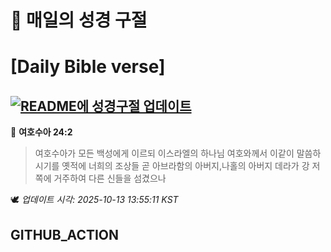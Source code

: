 # 🙏 매일의 성경 구절
# [Daily Bible verse]
## [![README에 성경구절 업데이트](https://github.com/DONGSUKA/first_test/actions/workflows/update-readme-bible.yml/badge.svg)](https://github.com/DONGSUKA/first_test/actions/workflows/update-readme-bible.yml)
<!-- START_BIBLE_VERSE -->
📖 **여호수아 24:2**
> 여호수아가 모든 백성에게 이르되 이스라엘의 하나님 여호와께서 이같이 말씀하시기를 옛적에 너희의 조상들 곧 아브라함의 아버지,나홀의 아버지 데라가 강 저쪽에 거주하여 다른 신들을 섬겼으나

🕊️ _업데이트 시각: 2025-10-13 13:55:11 KST_
  <!-- END_BIBLE_VERSE -->
## GITHUB_ACTION
